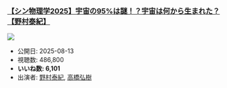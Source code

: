 ### [【シン物理学2025】宇宙の95%は謎！？宇宙は何から生まれた？【野村泰紀】](https://www.youtube.com/watch?v=ivoa0m4RCvs)
[![](https://img.youtube.com/vi/ivoa0m4RCvs/sddefault.jpg)](https://www.youtube.com/watch?v=ivoa0m4RCvs)
-   公開日: 2025-08-13
-   視聴数: 486,800
-   **いいね数: 6,101**
-   出演者: [野村泰紀](/rehacq_fan/people/野村泰紀 "wikilink"), [高橋弘樹](/rehacq_fan/people/高橋弘樹 "wikilink")
